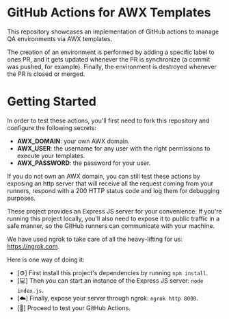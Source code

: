 # GitHub Actions for AWX Templates
This repository showcases an implementation of GitHub actions to manage QA environments via AWX templates.

The creation of an environment is performed by adding a specific label to ones PR, and it gets updated 
whenever the PR is synchronize (a commit was pushed, for example). Finally, the environment is destroyed
whenever the PR is closed or merged.

# Getting Started

In order to test these actions, you'll first need to fork this repository and configure the following secrets:
- **AWX_DOMAIN**: your own AWX domain.
- **AWX_USER**: the username for any user with the right permissions to execute your templates.
- **AWX_PASSWORD**: the password for your user.

If you do not own an AWX domain, you can still test these actions by exposing an http server that will receive
all the request coming from your runners, respond with a 200 HTTP status code and log them for debugging purposes.

These project provides an Express JS server for your convenience. If you're running this project locally, you'll 
also need to expose it to public traffic in a safe manner, so the GitHub runners can communicate with your machine.

We have used ngrok to take care of all the heavy-lifting for us: https://ngrok.com.

Here is one way of doing it:
- [⚙️] First install this project's dependencies by running `npm install`.
- [💻] Then you can start an instance of the Express JS server: `node index.js`.
- [☁️] Finally, expose your server through ngrok: `ngrok http 8000`.
- [🥳] Proceed to test your GitHub Actions.
